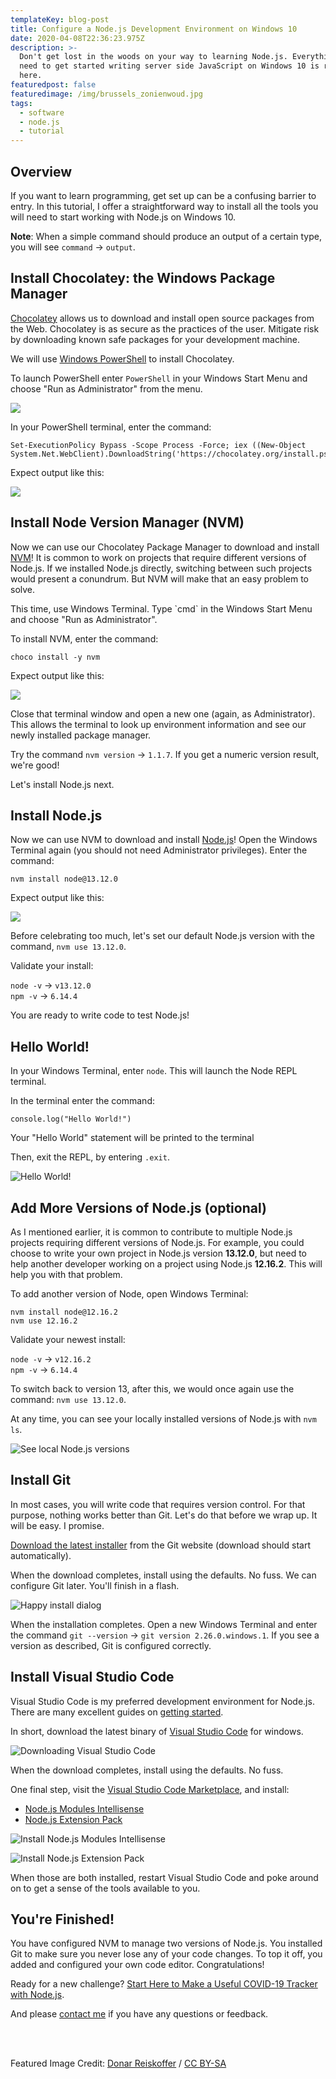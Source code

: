 ```yaml
---
templateKey: blog-post
title: Configure a Node.js Development Environment on Windows 10
date: 2020-04-08T22:36:23.975Z
description: >-
  Don't get lost in the woods on your way to learning Node.js. Everything you
  need to get started writing server side JavaScript on Windows 10 is right
  here.
featuredpost: false
featuredimage: /img/brussels_zonienwoud.jpg
tags:
  - software
  - node.js
  - tutorial
---
```

## Overview

If you want to learn programming, get set up can be a confusing barrier to entry. In this tutorial, I offer a straightforward way to install all the tools you will need to start working with Node.js on Windows 10.

**Note**: When a simple command should produce an output of a certain type, you will see `command` → `output`. 

## Install Chocolatey: the Windows Package Manager

[Chocolatey](https://chocolatey.org/) allows us to download and install open source packages from the Web. Chocolatey is as secure as the practices of the user. Mitigate risk by downloading known safe packages for your development machine.

We will use [Windows PowerShell](https://docs.microsoft.com/en-us/powershell/scripting/getting-started/getting-started-with-windows-powershell?view=powershell-7) to install Chocolatey. 

To launch PowerShell enter `PowerShell` in your Windows Start Menu and choose "Run as Administrator" from the menu.

![](https://harveyramer.com/img/sc5ox6zxr9.png)

In your PowerShell terminal, enter the command:

```
Set-ExecutionPolicy Bypass -Scope Process -Force; iex ((New-Object System.Net.WebClient).DownloadString('https://chocolatey.org/install.ps1'))
```

Expect output like this:

![](https://harveyramer.com/img/powershell_Wb8r3lS2bU.png)

## Install Node Version Manager (NVM)

Now we can use our Chocolatey Package Manager to download and install [NVM](https://github.com/nvm-sh/nvm/blob/master/README.md)! It is common to work on projects that require different versions of Node.js. If we installed Node.js directly, switching between such projects would present a conundrum. But NVM will make that an easy problem to solve.

This time, use Windows Terminal. Type \`cmd\` in the Windows Start Menu and choose "Run as Administrator".

To install NVM, enter the command:

```
choco install -y nvm
```

Expect output like this:

![](https://harveyramer.com/img/cmd_4rbXM91m6u.png)

Close that terminal window and open a new one (again, as Administrator). This allows the terminal to look up environment information and see our newly installed package manager.

Try the command `nvm version` → `1.1.7`. If you get a numeric version result, we're good!

Let's install Node.js next.

## Install Node.js

Now we can use NVM to download and install [Node.js](https://nodejs.org/en/about/)! Open the Windows Terminal again (you should not need Administrator privileges). Enter the command:

```
nvm install node@13.12.0
```

Expect output like this:

![](https://harveyramer.com/img/cmd_pN3qtBIZHC.png)

Before celebrating too much, let's set our default Node.js version with the command, `nvm use 13.12.0`.

Validate your install:

 `node -v` → `v13.12.0`\
 `npm -v` → `6.14.4`

You are ready to write code to test Node.js!

## Hello World!

In your Windows Terminal, enter `node`. This will launch the Node REPL terminal. 

In the terminal enter the command:

```
console.log("Hello World!")
```

Your "Hello World" statement will be printed to the terminal 

Then, exit the REPL, by entering `.exit`.

![Hello World!](https://harveyramer.com/img/cmd_SHOGeflu9a.png "Hello World!")

## Add More Versions of Node.js (optional)

As I mentioned earlier, it is common to contribute to multiple Node.js projects requiring different versions of Node.js. For example, you could choose to write your own project in Node.js version **13.12.0**, but need to help another developer working on a project using Node.js **12.16.2**. This will help you with that problem.

To add another version of Node, open Windows Terminal:

```
nvm install node@12.16.2
nvm use 12.16.2
```

Validate your newest install:

 `node -v` → `v12.16.2`\
 `npm -v` → `6.14.4`

To switch back to version 13, after this, we would once again use the command: `nvm use 13.12.0`.

At any time, you can see your locally installed versions of Node.js with `nvm ls`.

![See local Node.js versions](https://harveyramer.com/img/cmd_RycmFqBtls.png "See local Node.js versions")

## Install Git

In most cases, you will write code that requires version control. For that purpose, nothing works better than Git. Let's do that before we wrap up. It will be easy. I promise. 

[Download the latest installer](https://git-scm.com/download/win) from the Git website (download should start automatically).

When the download completes, install using the defaults. No fuss. We can configure Git later. You'll finish in a flash.

![Happy install dialog](https://harveyramer.com/img/Git-2.26.0-64-bit.tmp_gcNQ427NNs.png)



When the installation completes. Open a new Windows Terminal and enter the command `git --version` → `git version 2.26.0.windows.1`. If you see a version as described, Git is configured correctly.

## Install Visual Studio Code

Visual Studio Code is my preferred development environment for Node.js. There are many excellent guides on [getting started](https://code.visualstudio.com/docs/introvideos/basics).

In short, download the latest binary of [Visual Studio Code](https://code.visualstudio.com/) for windows.

![Downloading Visual Studio Code](https://harveyramer.com/img/chrome_9n74ygwamo.png "Downloading Visual Studio Code")

When the download completes, install using the defaults. No fuss. 

One final step, visit the [Visual Studio Code Marketplace](https://marketplace.visualstudio.com/VSCode), and install:

* [Node.js Modules Intellisense](https://marketplace.visualstudio.com/items?itemName=leizongmin.node-module-intellisense)
* [Node.js Extension Pack](https://marketplace.visualstudio.com/items?itemName=waderyan.nodejs-extension-pack)

![Install Node.js Modules Intellisense](https://harveyramer.com/img/chrome_rtjxzfmak7.png "Install Node.js Modules Intellisense")

![Install Node.js Extension Pack](https://harveyramer.com/img/chrome_1klnojkfy0.png "Install Node.js Extension Pack")

When those are both installed, restart Visual Studio Code and poke around on to get a sense of the tools available to you.

## You're Finished!

You have configured NVM to manage two versions of Node.js. You installed Git to make sure you never lose any of your code changes. To top it off, you added and configured your own code editor. Congratulations!

Ready for a new challenge? [Start Here to Make a Useful COVID-19 Tracker with Node.js](https://www.harveyramer.com/blog/2020-04-09-start-here-to-make-a-useful-covid-19-tracker-with-node-js/).

And please [contact me](https://www.harveyramer.com/contact) if you have any questions or feedback. 

<br />
<br />

Featured Image Credit: [Donar Reiskoffer](https://commons.wikimedia.org/wiki/File:Brussels_Zonienwoud.jpg)  / [CC BY-SA](http://creativecommons.org/licenses/by-sa/3.0/)
